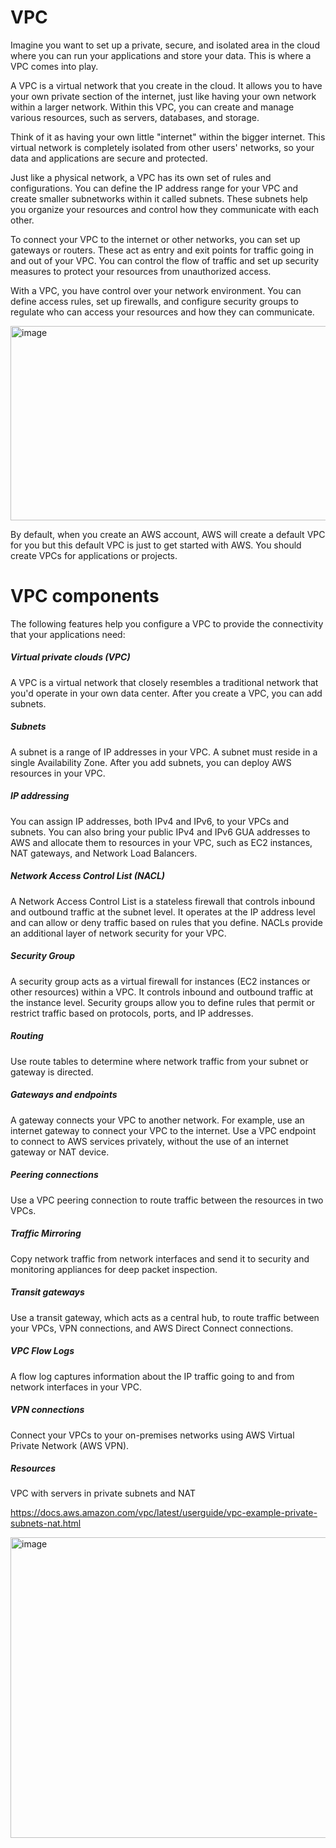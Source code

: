 # VPC
Imagine you want to set up a private, secure, and isolated area in the cloud where you can run your applications and store your data. This is where a VPC comes into play.

A VPC is a virtual network that you create in the cloud. It allows you to have your own private section of the internet, just like having your own network within a larger network. Within this VPC, you can create and manage various resources, such as servers, databases, and storage.

Think of it as having your own little "internet" within the bigger internet. This virtual network is completely isolated from other users' networks, so your data and applications are secure and protected.

Just like a physical network, a VPC has its own set of rules and configurations. You can define the IP address range for your VPC and create smaller subnetworks within it called subnets. These subnets help you organize your resources and control how they communicate with each other.

To connect your VPC to the internet or other networks, you can set up gateways or routers. These act as entry and exit points for traffic going in and out of your VPC. You can control the flow of traffic and set up security measures to protect your resources from unauthorized access.

With a VPC, you have control over your network environment. You can define access rules, set up firewalls, and configure security groups to regulate who can access your resources and how they can communicate.

<img width="521" height="311" alt="image" src="https://github.com/user-attachments/assets/a0f3bc5a-fcf0-4e2a-9c02-6419aa6e48b6" />

By default, when you create an AWS account, AWS will create a default VPC for you but this default VPC is just to get started with AWS. You should create VPCs for applications or projects.

# VPC components
The following features help you configure a VPC to provide the connectivity that your applications need:

##### Virtual private clouds (VPC)

A VPC is a virtual network that closely resembles a traditional network that you'd operate in your own data center. After you create a VPC, you can add subnets.
##### Subnets

A subnet is a range of IP addresses in your VPC. A subnet must reside in a single Availability Zone. After you add subnets, you can deploy AWS resources in your VPC.
##### IP addressing

You can assign IP addresses, both IPv4 and IPv6, to your VPCs and subnets. You can also bring your public IPv4 and IPv6 GUA addresses to AWS and allocate them to resources in your VPC, such as EC2 instances, NAT gateways, and Network Load Balancers.
##### Network Access Control List (NACL)

A Network Access Control List is a stateless firewall that controls inbound and outbound traffic at the subnet level. It operates at the IP address level and can allow or deny traffic based on rules that you define. NACLs provide an additional layer of network security for your VPC.
##### Security Group

A security group acts as a virtual firewall for instances (EC2 instances or other resources) within a VPC. It controls inbound and outbound traffic at the instance level. Security groups allow you to define rules that permit or restrict traffic based on protocols, ports, and IP addresses.  
##### Routing

Use route tables to determine where network traffic from your subnet or gateway is directed.
##### Gateways and endpoints

A gateway connects your VPC to another network. For example, use an internet gateway to connect your VPC to the internet. Use a VPC endpoint to connect to AWS services privately, without the use of an internet gateway or NAT device.
##### Peering connections

Use a VPC peering connection to route traffic between the resources in two VPCs.
##### Traffic Mirroring

Copy network traffic from network interfaces and send it to security and monitoring appliances for deep packet inspection.
##### Transit gateways

Use a transit gateway, which acts as a central hub, to route traffic between your VPCs, VPN connections, and AWS Direct Connect connections.
##### VPC Flow Logs

A flow log captures information about the IP traffic going to and from network interfaces in your VPC.
##### VPN connections

Connect your VPCs to your on-premises networks using AWS Virtual Private Network (AWS VPN).
##### Resources
VPC with servers in private subnets and NAT

https://docs.aws.amazon.com/vpc/latest/userguide/vpc-example-private-subnets-nat.html

<img width="611" height="481" alt="image" src="https://github.com/user-attachments/assets/3464e864-2dfb-4dbe-adde-2f4609ca0288" />

